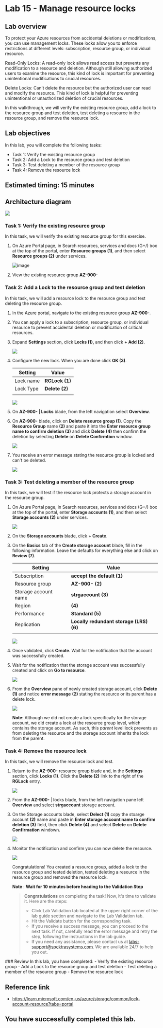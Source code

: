 # Lab 15 - Manage resource locks

## Lab overview

To protect your Azure resources from accidental deletions or modifications, you can use management locks. These locks allow you to enforce restrictions at different levels: subscription, resource group, or individual resource.

Read-Only Locks: A read-only lock allows read access but prevents any modification to a resource and deletion. Although still allowing authorized users to examine the resource, this kind of lock is important for preventing unintentional modifications to crucial resources.

Delete Locks: Can’t delete the resource but the authorized user can read and modify the resource. This kind of lock is helpful for preventing unintentional or unauthorized deletion of crucial resources.

In this walkthrough,  we will verify the existing resource group, add a lock to the resource group and test deletion, test deleting a resource in the resource group, and remove the resource lock.

## Lab objectives

In this lab, you will complete the following tasks:

+ Task 1: Verify the existing resource group
+ Task 2: Add a Lock to the resource group and test deletion
+ Task 3: Test deleting a member of the resource group
+ Task 4: Remove the resource lock

## Estimated timing: 15 minutes

## Architecture diagram

![](../images/az900lab15.png)

### Task 1: Verify the existing resource group

In this task, we will verify the existing resource group for this exercise. 

1. On Azure Portal page, in Search resources, services and docs (G+/) box at the top of the portal, enter **Resource groups (1)**, and then select **Resource groups (2)** under services.

   ![image](../images/lab14-image1.png)

1. View the existing resource group **AZ-900-<inject key="DeploymentID" enableCopy="false"/>**

### Task 2:  Add a Lock to the resource group and test deletion

In this task, we will add a resource lock to the resource group and test deleting the resource group. 

1. In the Azure portal, navigate to the existing resource group **AZ-900-<inject key="DeploymentID" enableCopy="false"/>**.

1. You can apply a lock to a subscription, resource group, or individual resource to prevent accidental deletion or modification of critical resources. 

1. Expand **Settings** section, click **Locks (1)**, and then click **+ Add (2)**. 

    ![](../images/lab15-image2.png)

1. Configure the new lock. When you are done click **OK (3)**. 

    | Setting | Value | 
    | --- | --- |
    | Lock name | **RGLock (1)** |
    | Lock Type | **Delete (2)** |
    |||

    ![](../images/lab15-image3.png)

1. On **AZ-900-<inject key="DeploymentID" enableCopy="false"/> | Locks** blade, from the left navigation select **Overview**.

1. On **AZ-900-<inject key="DeploymentID" enableCopy="false"/>** blade, click on **Delete resource group (1)**. Copy the **Resource Group** name **(2)** and paste it into the **Enter resource group name to confirm deletion (3)** and click **Delete** **(4)** then confirm the deletion by selecting **Delete** on **Delete Confirmtion** window.

   ![](../images/lab15-image4.png)

1. You receive an error message stating the resource group is locked and can't be deleted.

    ![](../images/lab15-image5.png)

### Task 3: Test deleting a member of the resource group

In this task, we will test if the resource lock protects a storage account in the resource group. 

1. On Azure Portal page, in Search resources, services and docs (G+/) box at the top of the portal, enter **Storage accounts (1)**, and then select **Storage accounts (2)** under services.

    ![](../images/lab15-image6.png)
  
1. On the **Storage accounts** blade, click **+ Create**. 

1. On the **Basics** tab of the **Create storage account** blade, fill in the following information. Leave the defaults for everything else and click on **Review (7)**.

    | Setting | Value |
    | --- | --- |
    | Subscription | **accept the default (1)** |
    | Resource group | **AZ-900-<inject key="DeploymentID" enableCopy="false"/> (2)** |
    | Storage account name | **strgaccount<inject key="DeploymentID" enableCopy="false" /> (3)** |
    | Region | **<inject key="Region" enableCopy="false"/> (4)**   |
    | Performance | **Standard (5)** |
    | Replication | **Locally redundant storage (LRS) (6)** |
    |||

     ![](../images/lab15-image(7).png)

1. Once validated, click **Create**. Wait for the notification that the account was successfully created. 

1.  Wait for the notification that the storage account was successfully created and click on **Go to resource**.

     ![](../images/lab15-image8.png)

1. From the **Overview** pane of newly created storage account, click **Delete (1)** and notice **error message** **(2)** stating the resource or its parent has a delete lock. 

    ![](../images/lab15-image9.png)

    **Note**: Although we did not create a lock specifically for the storage account, we did create a lock at the resource group level, which contains the storage account. As such, this *parent* level lock prevents us from deleting the resource and the storage account inherits the lock from the parent.

### Task 4: Remove the resource lock

In this task, we will remove the resource lock and test. 

1. Return to the **AZ-900-<inject key="DeploymentID" enableCopy="false"/>** resource group blade and, in the **Settings** section, click **Locks (1)**. Click the **Delete (2)** link to the right of the **RGLock** entry.

    ![](../images/lab15-image10.png)

1. From the **AZ-900-<inject key="DeploymentID" enableCopy="false"/>** | locks blade, from the left navigation pane left **Overview** and select **strgaccount<inject key="DeploymentID" enableCopy="false" />** storage account.
  
1. On the Storage accounts blade, select **Delect (1)** copy the stoarge account **(2)** name and paste in **Enter storage account name to confirm deletion (3)** field, then click **Delete (4)** and select **Delete** on **Delete Confirmation** windown.

    ![](../images/lab15-image11.png)
  
1. Monitor the notification and confirm you can now delete the resource.

     ![](../images/lab15-image12.png)

   Congratulations! You created a resource group, added a lock to the resource group and tested deletion, tested deleting a resource in the resource group and removed the resource lock. 

   **Note** : **Wait for 10 minutes before heading to the Validation Step**
 
   > **Congratulations** on completing the task! Now, it's time to validate it. Here are the steps:
   > - Click Lab Validation tab located at the upper right corner of the lab guide section and navigate to the Lab Validation tab.
   > - Hit the Validate button for the corresponding task.
   > - If you receive a success message, you can proceed to the next task. If not, carefully read the error message and retry the step, following the instructions in the lab guide.
   > - If you need any assistance, please contact us at labs-support@spektrasystems.com. We are available 24/7 to help you out.
<validation step="aeb5bfde-46eb-4f84-8ec7-29cd9438c2cd"/>
### Review
In this lab, you have completed:
- Verify the existing resource group
- Add a Lock to the resource group and test deletion
- Test deleting a member of the resource group
- Remove the resource lock

## Reference link

- https://learn.microsoft.com/en-us/azure/storage/common/lock-account-resource?tabs=portal
  
## You have successfully completed this lab.
